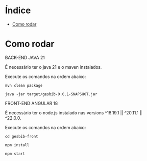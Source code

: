 # Índice 

* [Como rodar](#Como-rodar)
# Como rodar

BACK-END JAVA 21 

É necessário ter o java 21 e o maven instalados.

Execute os comandos na ordem abaixo:
```
mvn clean package
```

```
java -jar target/gesbib-0.0.1-SNAPSHOT.jar
```


FRONT-END ANGULAR 18

É necessário ter o node.js instalado nas versions ^18.19.1 || ^20.11.1 || ^22.0.0.

Execute os comandos na ordem abaixo:
```
cd gesbib-front
```

```
npm install
```

```
npm start
```
